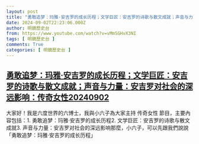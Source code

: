 ```yaml
---
layout: post
title: "勇敢追梦：玛雅·安吉罗的成长历程；文学巨匠：安吉罗的诗歌与散文成就；声音与力量：安吉罗对社会的深远影响：传奇女性20240902"
date: 2024-09-02T22:23:06.000Z
author: 明鏡歷史台
from: https://www.youtube.com/watch?v=vMmSGHvX3NI
tags: [ 明鏡歷史台 ]
comments: True
categories: [ 明鏡歷史台 ]
---
```

<!--1725315786000-->
[勇敢追梦：玛雅·安吉罗的成长历程；文学巨匠：安吉罗的诗歌与散文成就；声音与力量：安吉罗对社会的深远影响：传奇女性20240902](https://www.youtube.com/watch?v=vMmSGHvX3NI)
------

<div>
大家好！我是六度世界的六博士，我與小六子為大家主持 传奇女性 節目，主要內容包括：1. 勇敢追梦：玛雅·安吉罗的成长历程2. 文学巨匠：安吉罗的诗歌与散文成就3. 声音与力量：安吉罗对社会的深远影响那麼，小六子，可以先跟我們說說「勇敢追梦：玛雅·安吉罗的成长历程」
</div>
